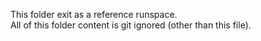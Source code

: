 This folder exit as a reference runspace.  
All of this folder content is git ignored (other than this file).  
